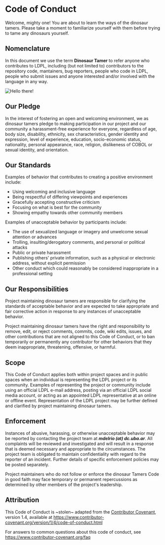 # Code of Conduct

Welcome, mighty one! You are about to learn the ways of the dinosaur tamers. Please take a moment to familiarize yourself with them before trying to tame any dinosaurs yourself.

## Nomenclature

In this document we use the term **Dinosaur Tamer** to refer anyone who contributes
to LDPL, including (but not limited to) contributors to the repository code,
mantainers, bug reporters, people who code in LDPL, people who submit issues
and anyone interested and/or involved with the language in any way.

![Hello there!](https://www.ldpl-lang.org/images/Visitor.png)

## Our Pledge

In the interest of fostering an open and welcoming environment, we as
dinosaur tamers pledge to making participation in our project and
our community a harassment-free experience for everyone, regardless of age, body
size, disability, ethnicity, sex characteristics, gender identity and expression,
level of experience, education, socio-economic status, nationality, personal
appearance, race, religion, dislikeness of COBOL or sexual identity, and orientation.

## Our Standards

Examples of behavior that contributes to creating a positive environment
include:

* Using welcoming and inclusive language
* Being respectful of differing viewpoints and experiences
* Gracefully accepting constructive criticism
* Focusing on what is best for the community
* Showing empathy towards other community members

Examples of unacceptable behavior by participants include:

* The use of sexualized language or imagery and unwelcome sexual attention or
 advances
* Trolling, insulting/derogatory comments, and personal or political attacks
* Public or private harassment
* Publishing others' private information, such as a physical or electronic
 address, without explicit permission
* Other conduct which could reasonably be considered inappropriate in a
 professional setting

## Our Responsibilities

Project maintaining dinosaur tamers are responsible for clarifying the standards of acceptable
behavior and are expected to take appropriate and fair corrective action in
response to any instances of unacceptable behavior.

Project maintaining dinosaur tamers have the right and responsibility to remove, edit, or
reject comments, commits, code, wiki edits, issues, and other contributions
that are not aligned to this Code of Conduct, or to ban temporarily or
permanently any contributor for other behaviors that they deem inappropriate,
threatening, offensive, or harmful.

## Scope

This Code of Conduct applies both within project spaces and in public spaces
when an individual is representing the LDPL project or its community. Examples of
representing the project or community include using an official LDPL e-mail
address, posting via an official LDPL social media account, or acting as an appointed LDPL
representative at an online or offline event. Representation of the LDPL project may be
further defined and clarified by project maintaining dinosaur tamers.

## Enforcement

Instances of abusive, harassing, or otherwise unacceptable behavior may be
reported by contacting the project team at ***mdelrio (at) dc.uba.ar***. All
complaints will be reviewed and investigated and will result in a response that
is deemed necessary and appropriate to the circumstances. The project team is
obligated to maintain confidentiality with regard to the reporter of an incident.
Further details of specific enforcement policies may be posted separately.

Project maintainers who do not follow or enforce the dinosaur Tamers Code in good
faith may face temporary or permanent repercussions as determined by other
members of the project's leadership.

## Attribution

This Code of Conduct is ~stolen~ adapted from the [Contributor Covenant][homepage], version 1.4,
available at https://www.contributor-covenant.org/version/1/4/code-of-conduct.html

[homepage]: https://www.contributor-covenant.org

For answers to common questions about this code of conduct, see
https://www.contributor-covenant.org/faq
